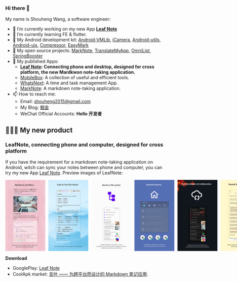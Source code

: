 ### Hi there 👋

My name is Shouheng Wang, a software engineer:

- 🔭 I’m currently working on my new App **[Leaf Note](https://play.google.com/store/apps/details?id=me.shouheng.leafnote)** 
- 🌱 I’m currently learning FE & flutter.
- 💼 My Android development kit: [Android-VMLib](https://github.com/Shouheng88/Android-VMLib), [iCamera](https://github.com/Shouheng88/iCamera), [Android-utils](https://github.com/Shouheng88/Android-utils), [Android-uix](https://github.com/Shouheng88/Android-uix), [Compressor](https://github.com/Shouheng88/Compressor), [EasyMark](https://github.com/Shouheng88/EasyMark)
- 🍩 My open source projects: [MarkNote](https://github.com/Shouheng88/MarkNote), [TranslateMyApp](https://github.com/Shouheng88/TranslateMyApp), [OmniList](https://github.com/Shouheng88/OmniList), [SpringBooster](https://github.com/Shouheng88/SpringBooster)
- 📱 My published Apps:
    - **[Leaf Note](https://play.google.com/store/apps/details?id=me.shouheng.leafnote): Connecting phone and desktop, designed for cross platform, the new Mardkwon note-taking application.**
    - [MobileBox](https://play.google.com/store/apps/details?id=me.shouheng.mobilebox): A collection of useful and efficient tools.
    - [WhatsNext](https://play.google.com/store/apps/details?id=me.shouheng.whatsnext): A time and task management App.
    - [MarkNote](https://play.google.com/store/apps/details?id=me.shouheng.notepal): A markdown note-taking application.
- 📫 How to reach me:
    - Email: shouheng2015@gmail.com
    - My Blog: [掘金](https://juejin.im/user/3685218704691469)
    - WeChat Official Accounts: **Hello 开发者**

## 👏👏👏 My new product

### LeafNote, connecting phone and computer, designed for cross platform

If you have the requirement for a markdown note-taking application on Android, witch can sync your notes between phone and computer, you can try my new App [Leaf Note](https://play.google.com/store/apps/details?id=me.shouheng.leafnote). Preview images of LeafNote:

<div style="display:flex;" id="target">
<img src="images/page_0_en.png" width="25%" />
<img src="images/page_1_en.png" style="margin-left:10px;" width="25%"/>
<img src="images/page_2_en.png" style="margin-left:10px;" width="25%"/>
<img src="images/page_3_en.png" style="margin-left:10px;" width="25%"/>
<img src="images/page_4_en.png" style="margin-left:10px;" width="25%"/>
<img src="images/page_5_en.png" style="margin-left:10px;" width="25%"/>
<img src="images/page_6_en.png" style="margin-left:10px;" width="25%"/>
<img src="images/page_8_en.png" style="margin-left:10px;" width="25%"/>
</div>

**Download**

- GooglePlay: [Leaf Note](https://play.google.com/store/apps/details?id=me.shouheng.leafnote)
- CoolApk market: [言叶 —— 为跨平台而设计的 Markdown 笔记应用](http://www.coolapk.com/apk/280001).
